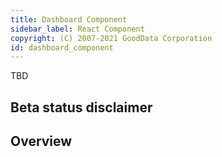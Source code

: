 ```yaml
---
title: Dashboard Component
sidebar_label: React Component
copyright: (C) 2007-2021 GoodData Corporation
id: dashboard_component
---
```


TBD

## Beta status disclaimer

## Overview
